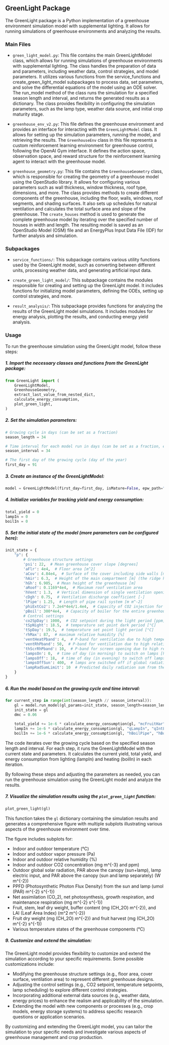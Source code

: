 ## GreenLight Package

The GreenLight package is a Python implementation of a greenhouse environment simulation model with supplemental lighting. It allows for running simulations of greenhouse environments and analyzing the results.

### Main Files

- `green_light_model.py`: This file contains the main GreenLightModel class, which allows for running simulations of greenhouse environments with supplemental lighting. The class handles the preparation of data and parameters, including weather data, control strategies, and model parameters. It utilizes various functions from the service_functions and create_green_light_model subpackages to process data, set parameters, and solve the differential equations of the model using an ODE solver. The run_model method of the class runs the simulation for a specified season length and interval, and returns the generated results as a dictionary. The class provides flexibility in configuring the simulation parameters, such as the lamp type, weather data source, and initial crop maturity stage.

- `greenhouse_env_v2.py`: This file defines the greenhouse environment and provides an interface for interacting with the `GreenLightModel` class. It allows for setting up the simulation parameters, running the model, and retrieving the results. The `GreenhouseEnv` class in this file represents a custom reinforcement learning environment for greenhouse control, following the OpenAI Gym interface. It defines the action space, observation space, and reward structure for the reinforcement learning agent to interact with the greenhouse model.

- `greenhouse_geometry.py`: This file contains the `GreenhouseGeometry` class, which is responsible for creating the geometry of a greenhouse model using the OpenStudio library. It allows for configuring various parameters such as wall thickness, window thickness, roof type, dimensions, and more. The class provides methods to create different components of the greenhouse, including the floor, walls, windows, roof segments, and shading surfaces. It also sets up schedules for natural ventilation and calculates the total surface area and slope of the greenhouse. The `create_houses` method is used to generate the complete greenhouse model by iterating over the specified number of houses in width and length. The resulting model is saved as an OpenStudio Model (OSM) file and an EnergyPlus Input Data File (IDF) for further analysis and simulation.

### Subpackages

- `service_functions/`: This subpackage contains various utility functions used by the GreenLight model, such as converting between different units, processing weather data, and generating artificial input data.

- `create_green_light_model/`: This subpackage contains the modules responsible for creating and setting up the GreenLight model. It includes functions for initializing model parameters, defining the ODEs, setting up control strategies, and more.

- `result_analysis/`: This subpackage provides functions for analyzing the results of the GreenLight model simulations. It includes modules for energy analysis, plotting the results, and conducting energy yield analysis.

### Usage

To run the greenhouse simulation using the GreenLight model, follow these steps:

##### 1. Import the necessary classes and functions from the GreenLight package:

```python
from GreenLight import (
    GreenLightModel,
    GreenhouseGeometry,
    extract_last_value_from_nested_dict,
    calculate_energy_consumption,
    plot_green_light,
)
```

##### 2. Set the simulation parameters:

```python
# Growing cycle in days (can be set as a fraction)
season_length = 34

# Time interval for each model run in days (can be set as a fraction, e.g., 1/24/4 represents 15 minutes)
season_interval = 34

# The first day of the growing cycle (day of the year)
first_day = 91
```

##### 3. Create an instance of the GreenLightModel:

```python
model = GreenLightModel(first_day=first_day, isMature=False, epw_path="data/energyPlus/inputs/NLD_Amsterdam.062400_IWEC.epw")
```

##### 4. Initialize variables for tracking yield and energy consumption:

```python
total_yield = 0
lampIn = 0
boilIn = 0
```

##### 5. Set the initial state of the model (more parameters can be configured here):

```python
init_state = {
    "p": {
        # Greenhouse structure settings
        'psi': 22,  # Mean greenhouse cover slope [degrees]
        'aFlr': 4e4,  # Floor area [m^2]
        'aCov': 4.84e4,  # Surface of the cover including side walls [m^2]
        'hAir': 6.3,  # Height of the main compartment [m] (the ridge height is 6.5, screen is 20 cm below it)
        'hGh': 6.905,  # Mean height of the greenhouse [m]
        'aRoof': 0.1169*4e4,  # Maximum roof ventilation area
        'hVent': 1.3,  # Vertical dimension of single ventilation opening [m]
        'cDgh': 0.75,  # Ventilation discharge coefficient [-]
        'lPipe': 1.25,  # Length of pipe rail system [m m^-2]
        'phiExtCo2': 7.2e4*4e4/1.4e4,  # Capacity of CO2 injection for the entire greenhouse [mg s^-1]
        'pBoil': 300*4e4,  # Capacity of boiler for the entire greenhouse [W]
        # Control settings
        'co2SpDay': 1000,  # CO2 setpoint during the light period [ppm]
        'tSpNight': 18.5,  # temperature set point dark period [°C]
        'tSpDay': 19.5,  # temperature set point light period [°C]
        'rhMax': 87,  # maximum relative humidity [%]
        'ventHeatPband': 4,  # P-band for ventilation due to high temperature [°C]
        'ventRhPband': 50,  # P-band for ventilation due to high relative humidity [% humidity]
        'thScrRhPband': 10,  # P-band for screen opening due to high relative humidity [% humidity]
        'lampsOn': 0,  # time of day (in morning) to switch on lamps [h]
        'lampsOff': 18,  # time of day (in evening) to switch off lamps [h]
        'lampsOffSun': 400,  # lamps are switched off if global radiation is above this value [W m^-2]
        'lampRadSumLimit': 10  # Predicted daily radiation sum from the sun where lamps are not used that day [MJ m^-2 day^-1]
    }
}
```

##### 6. Run the model based on the growing cycle and time interval:

```python
for current_step in range(int(season_length // season_interval)):
    gl = model.run_model(gl_params=init_state, season_length=season_length, season_interval=season_interval, step=current_step)
    init_state = gl
    dmc = 0.06
 
    total_yield += 1e-6 * calculate_energy_consumption(gl, "mcFruitHar") / dmc
    lampIn += 1e-6 * calculate_energy_consumption(gl, "qLampIn", "qIntLampIn")
    boilIn += 1e-6 * calculate_energy_consumption(gl, "hBoilPipe", "hBoilGroPipe")

```


The code iterates over the growing cycle based on the specified season length and interval. For each step, it runs the GreenLightModel with the current state and parameters. It calculates the current yield, total yield, and energy consumption from lighting (lampIn) and heating (boilIn) in each iteration.

By following these steps and adjusting the parameters as needed, you can run the greenhouse simulation using the GreenLight model and analyze the results.


##### 7. Visualize the simulation results using the `plot_green_light` function:

```python
plot_green_light(gl)
```

This function takes the `gl` dictionary containing the simulation results and generates a comprehensive figure with multiple subplots illustrating various aspects of the greenhouse environment over time.

The figure includes subplots for:
- Indoor and outdoor temperature (°C)
- Indoor and outdoor vapor pressure (Pa)
- Indoor and outdoor relative humidity (%)
- Indoor and outdoor CO2 concentration (mg m^{-3} and ppm)
- Outdoor global solar radiation, PAR above the canopy (sun+lamp), lamp electric input, and PAR above the canopy (sun and lamp separately) (W m^{-2})
- PPFD (Photosynthetic Photon Flux Density) from the sun and lamp (umol (PAR) m^{-2} s^{-1})
- Net assimilation (CO_2), net photosynthesis, growth respiration, and maintenance respiration (mg m^{-2} s^{-1})
- Fruit, stem, leaf dry weight, buffer content (mg (CH_2O) m^{-2}), and LAI (Leaf Area Index) (m^2 m^{-2})
- Fruit dry weight (mg (CH_2O) m^{-2}) and fruit harvest (mg (CH_2O) m^{-2} s^{-1})
- Various temperature states of the greenhouse components (°C)


##### 9. Customize and extend the simulation:

The GreenLight model provides flexibility to customize and extend the simulation according to your specific requirements. Some possible customizations include:

- Modifying the greenhouse structure settings (e.g., floor area, cover surface, ventilation area) to represent different greenhouse designs.
- Adjusting the control settings (e.g., CO2 setpoint, temperature setpoints, lamp scheduling) to explore different control strategies.
- Incorporating additional external data sources (e.g., weather data, energy prices) to enhance the realism and applicability of the simulation.
- Extending the model with new components or processes (e.g., crop models, energy storage systems) to address specific research questions or application scenarios.

By customizing and extending the GreenLight model, you can tailor the simulation to your specific needs and investigate various aspects of greenhouse management and crop production.

